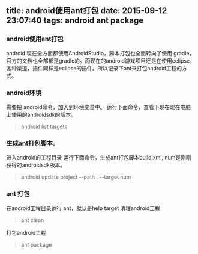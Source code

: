 title: android使用ant打包
date: 2015-09-12 23:07:40
tags: android ant package
---

### android使用ant打包
android 现在全方面都使用AndroidStudio，脚本打包也全面转向了使用 gradle， 官方的文档也全部都是gradle的。而现在的android游戏项目还是在使用eclipse，各种渠道，插件同样是eclipse的插件。所以记录下ant来打包android工程的方式。

### android环境
需要把 android命令，加入到环境变量中。
运行下面命令，查看下现在现在电脑上使用的androidsdk的版本。
>android list targets 

### 生成ant打包脚本。
进入android的工程目录
运行下面命令，生成ant打包脚本build.xml, num是刚刚获得的androidsdk版本。
>android update project --path . --target num 

### ant 打包
在android工程目录运行 ant，默认是help target
清理android工程

>ant clean
 
打包android工程

>ant package 

